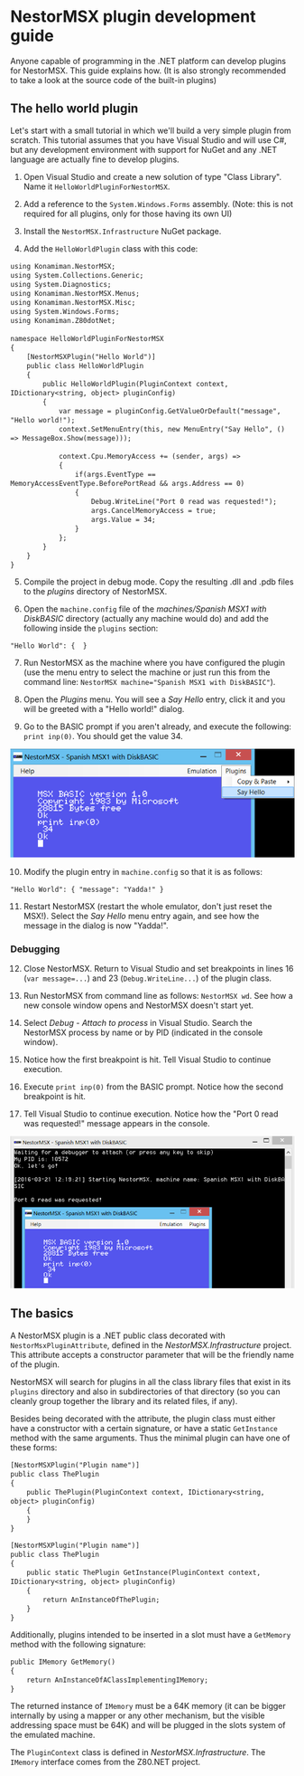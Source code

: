 # NestorMSX plugin development guide #

Anyone capable of programming in the .NET platform can develop plugins for NestorMSX. This guide explains how. (It is also strongly recommended to take a look at the source code of the built-in plugins)


## The hello world plugin ##

Let's start with a small tutorial in which we'll build a very simple plugin from scratch. This tutorial assumes that you have Visual Studio and will use C#, but any development environment with support for NuGet and any .NET language are actually fine to develop plugins.

1) Open Visual Studio and create a new solution of type "Class Library". Name it `HelloWorldPluginForNestorMSX`.

2) Add a reference to the `System.Windows.Forms` assembly. (Note: this is not required for all plugins, only for those having its own UI)

3) Install the `NestorMSX.Infrastructure` NuGet package.

4) Add the `HelloWorldPlugin` class with this code:

```
using Konamiman.NestorMSX;
using System.Collections.Generic;
using System.Diagnostics;
using Konamiman.NestorMSX.Menus;
using Konamiman.NestorMSX.Misc;
using System.Windows.Forms;
using Konamiman.Z80dotNet;

namespace HelloWorldPluginForNestorMSX
{
    [NestorMSXPlugin("Hello World")]
    public class HelloWorldPlugin
    {
        public HelloWorldPlugin(PluginContext context, IDictionary<string, object> pluginConfig)
        {
            var message = pluginConfig.GetValueOrDefault("message", "Hello world!");
            context.SetMenuEntry(this, new MenuEntry("Say Hello", () => MessageBox.Show(message)));

            context.Cpu.MemoryAccess += (sender, args) =>
            {
                if(args.EventType == MemoryAccessEventType.BeforePortRead && args.Address == 0)
                {
                    Debug.WriteLine("Port 0 read was requested!");
                    args.CancelMemoryAccess = true;
                    args.Value = 34;
                }
            };
        }
    }
}
```

5) Compile the project in debug mode. Copy the resulting .dll and .pdb files to the _plugins_ directory of NestorMSX.

6) Open the `machine.config` file of the _machines/Spanish MSX1 with DiskBASIC_ directory (actually any machine would do) and add the following inside the `plugins` section:

```
"Hello World": {  }
```

7) Run NestorMSX as the machine where you have configured the plugin (use the menu entry to select the machine or just run this from the command line: `NestorMSX machine="Spanish MSX1 with DiskBASIC"`).

8) Open the _Plugins_ menu. You will see a _Say Hello_ entry, click it and you will be greeted with a "Hello world!" dialog.

9) Go to the BASIC prompt if you aren't already, and execute the following: `print inp(0)`. You should get the value 34.

![Hello world menu entry is available and port 0 output 34](HelloWorldMenuEntry.png)

10) Modify the plugin entry in `machine.config` so that it is as follows:

```
"Hello World": { "message": "Yadda!" }
```

11) Restart NestorMSX (restart the whole emulator, don't just reset the MSX!). Select the _Say Hello_ menu entry again, and see how the message in the dialog is now "Yadda!".


### Debugging ###

12) Close NestorMSX. Return to Visual Studio and set breakpoints in lines 16 (`var message=...`) and 23 (`Debug.WriteLine...`) of the plugin class.

13) Run NestorMSX from command line as follows: `NestorMSX wd`. See how a new console window opens and NestorMSX doesn't start yet.

14) Select _Debug - Attach to process_ in Visual Studio. Search the NestorMSX process by name or by PID (indicated in the console window).

15) Notice how the first breakpoint is hit. Tell Visual Studio to continue execution.

16) Execute `print inp(0)` from the BASIC prompt. Notice how the second breakpoint is hit.

17) Tell Visual Studio to continue execution. Notice how the "Port 0 read was requested!" message appears in the console.

![Debugging the Hello World plugin](HelloWorldDebugging.png)


## The basics ##

A NestorMSX plugin is a .NET public class decorated with `NestorMsxPluginAttribute`, defined in the _NestorMSX.Infrastructure_ project. This attribute accepts a constructor parameter that will be the friendly name of the plugin.

NestorMSX will search for plugins in all the class library files that exist in its `plugins` directory and also in subdirectories of that directory (so you can cleanly group together the library and its related files, if any).

Besides being decorated with the attribute, the plugin class must either have a constructor with a certain signature, or have a static `GetInstance` method with the same arguments. Thus the minimal plugin can have one of these forms:

```
[NestorMSXPlugin("Plugin name")]
public class ThePlugin
{
    public ThePlugin(PluginContext context, IDictionary<string, object> pluginConfig)
    {
    }
}
```

```
[NestorMSXPlugin("Plugin name")]
public class ThePlugin
{
    public static ThePlugin GetInstance(PluginContext context, IDictionary<string, object> pluginConfig)
    {
        return AnInstanceOfThePlugin;
    }
}
```

Additionally, plugins intended to be inserted in a slot must have a `GetMemory` method with the following signature:

```
public IMemory GetMemory()
{
    return AnInstanceOfAClassImplementingIMemory;
}
```

The returned instance of `IMemory` must be a 64K memory (it can be bigger internally by using a mapper or any other mechanism, but the visible addressing space must be 64K) and will be plugged in the slots system of the emulated machine.

The `PluginContext` class is defined in _NestorMSX.Infrastructure_. The `IMemory` interface comes from the Z80.NET project.
